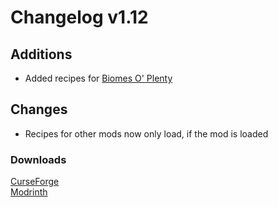 # Changelog v1.12

## Additions
- Added recipes for [Biomes O' Plenty](https://www.curseforge.com/minecraft/mc-mods/biomes-o-plenty)

## Changes
- Recipes for other mods now only load, if the mod is loaded

### Downloads
[CurseForge](https://curseforge.com/minecraft/mc-mods/nemos-woodcutter) <br>
[Modrinth](https://modrinth.com/mod/nemos-woodcutter)
